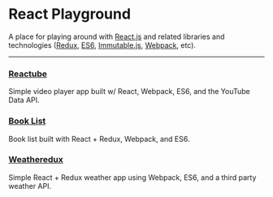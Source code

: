 # React Playground
A place for playing around with [React.js](https://facebook.github.io/react/) and
related libraries and technologies ([Redux](https://github.com/rackt/redux),
[ES6](https://nodejs.org/en/docs/es6/), [Immutable.js](https://facebook.github.io/immutable-js/),
[Webpack](https://webpack.github.io/), etc).

---

### [Reactube](reactube/)
Simple video player app built w/ React, Webpack, ES6, and the YouTube Data API.

### [Book List](book-list/)
Book list built with React + Redux, Webpack, and ES6.

### [Weatheredux](weatheredux/)
Simple React + Redux weather app using Webpack, ES6, and a third party weather API.
